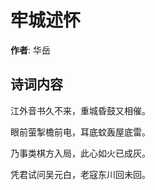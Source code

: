 # 牢城述怀

**作者**: 华岳

## 诗词内容

江外音书久不来，重城昏鼓又相催。

眼前萤掣檐前电，耳底蚊轰屋底雷。

乃事类棋方入局，此心如火已成灰。

凭君试问吴元白，老寇东川回未回。

